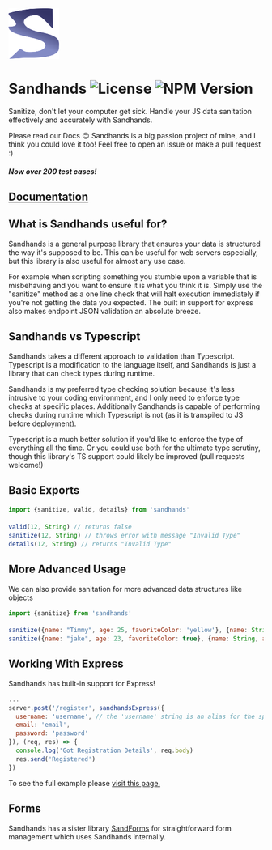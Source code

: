 <img src="https://raw.githubusercontent.com/l1lith/Sandhands/master/logo/no-background.svg?sanitize=true" width="100" height="100">

# Sandhands ![License](https://img.shields.io/badge/license-MIT-blue.svg) ![NPM Version](https://img.shields.io/npm/v/sandhands.svg?style=flat)
Sanitize, don't let your computer get sick. Handle your JS data sanitation effectively and accurately with Sandhands.

Please read our Docs 😊 Sandhands is a big passion project of mine, and I think you could love it too! Feel free to open an issue or make a pull request :)

##### Now over 200 test cases!

## [Documentation](https://l1lith.github.io/Sandhands/home)

## What is Sandhands useful for?
Sandhands is a general purpose library that ensures your data is structured the way it's supposed to be. This can be useful for web servers especially, but this library is also useful for almost any use case.

For example when scripting something you stumble upon a variable that is misbehaving and you want to ensure it is what you think it is. Simply use the "sanitize" method as a one line check that will halt execution immediately if you're not getting the data you expected. The built in support for express also makes endpoint JSON validation an absolute breeze.

## Sandhands vs Typescript
Sandhands takes a different approach to validation than Typescript. Typescript is a modification to the language itself, and Sandhands is just a library that can check types during runtime.

Sandhands is my preferred type checking solution because it's less intrusive to your coding environment, and I only need to enforce type checks at specific places. Additionally Sandhands is capable of performing checks during runtime which Typescript is not (as it is transpiled to JS before deployment).

Typescript is a much better solution if you'd like to enforce the type of everything all the time. Or you could use both for the ultimate type scrutiny, though this library's TS support could likely be improved (pull requests welcome!)

## Basic Exports
```js
import {sanitize, valid, details} from 'sandhands'

valid(12, String) // returns false
sanitize(12, String) // throws error with message "Invalid Type"
details(12, String) // returns "Invalid Type"
```

## More Advanced Usage
We can also provide sanitation for more advanced data structures like objects 
```js
import {sanitize} from 'sandhands'

sanitize({name: "Timmy", age: 25, favoriteColor: 'yellow'}, {name: String, age: Number, favoriteColor: String}) // Doesn't throw any errors
sanitize({name: "jake", age: 23, favoriteColor: true}, {name: String, age: Number, favoriteColor: String}) // Throws the error "Error: Expected String"
```

## Working With Express
Sandhands has built-in support for Express!
```js
...
server.post('/register', sandhandsExpress({
  username: 'username', // the 'username' string is an alias for the special username custom format. See here for a list of existing custom formats https://github.com/L1lith/Sandhands/blob/master/source/customFormats.js
  email: 'email',
  password: 'password'
}), (req, res) => {
  console.log('Got Registration Details', req.body)
  res.send('Registered')
})
```
To see the full example please [visit this page.](https://l1lith.github.io/Sandhands/exports#sandhands-express)

## Forms
Sandhands has a sister library [SandForms](https://github.com/L1lith/SandForms) for straightforward form management which uses Sandhands internally.

